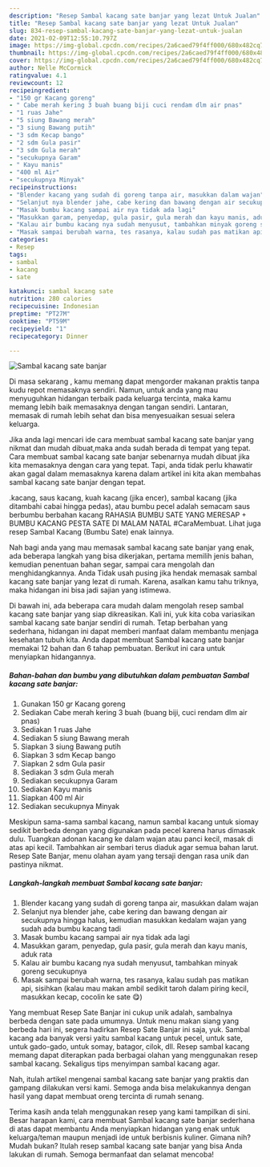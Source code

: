 ```yaml
---
description: "Resep Sambal kacang sate banjar yang lezat Untuk Jualan"
title: "Resep Sambal kacang sate banjar yang lezat Untuk Jualan"
slug: 834-resep-sambal-kacang-sate-banjar-yang-lezat-untuk-jualan
date: 2021-02-09T12:55:10.797Z
image: https://img-global.cpcdn.com/recipes/2a6caed79f4ff000/680x482cq70/sambal-kacang-sate-banjar-foto-resep-utama.jpg
thumbnail: https://img-global.cpcdn.com/recipes/2a6caed79f4ff000/680x482cq70/sambal-kacang-sate-banjar-foto-resep-utama.jpg
cover: https://img-global.cpcdn.com/recipes/2a6caed79f4ff000/680x482cq70/sambal-kacang-sate-banjar-foto-resep-utama.jpg
author: Nelle McCormick
ratingvalue: 4.1
reviewcount: 12
recipeingredient:
- "150 gr Kacang goreng"
- " Cabe merah kering 3 buah buang biji cuci rendam dlm air pnas"
- "1 ruas Jahe"
- "5 siung Bawang merah"
- "3 siung Bawang putih"
- "3 sdm Kecap bango"
- "2 sdm Gula pasir"
- "3 sdm Gula merah"
- "secukupnya Garam"
- " Kayu manis"
- "400 ml Air"
- "secukupnya Minyak"
recipeinstructions:
- "Blender kacang yang sudah di goreng tanpa air, masukkan dalam wajan"
- "Selanjut nya blender jahe, cabe kering dan bawang dengan air secukupnya hingga halus, kemudian masukkan kedalam wajan yang sudah ada bumbu kacang tadi"
- "Masak bumbu kacang sampai air nya tidak ada lagi"
- "Masukkan garam, penyedap, gula pasir, gula merah dan kayu manis, aduk rata"
- "Kalau air bumbu kacang nya sudah menyusut, tambahkan minyak goreng secukupnya"
- "Masak sampai berubah warna, tes rasanya, kalau sudah pas matikan api, sisihkan (kalau mau makan ambil sedikit taroh dalam piring kecil, masukkan kecap, cocolin ke sate 😋)"
categories:
- Resep
tags:
- sambal
- kacang
- sate

katakunci: sambal kacang sate 
nutrition: 280 calories
recipecuisine: Indonesian
preptime: "PT27M"
cooktime: "PT59M"
recipeyield: "1"
recipecategory: Dinner

---
```



![Sambal kacang sate banjar](https://img-global.cpcdn.com/recipes/2a6caed79f4ff000/680x482cq70/sambal-kacang-sate-banjar-foto-resep-utama.jpg)

Di masa  sekarang , kamu memang dapat mengorder makanan praktis tanpa kudu repot memasaknya sendiri. Namun, untuk anda yang mau menyuguhkan hidangan terbaik pada keluarga tercinta, maka kamu memang lebih baik memasaknya dengan tangan sendiri. Lantaran, memasak di rumah lebih sehat dan bisa menyesuaikan sesuai selera keluarga.

Jika anda lagi mencari ide cara membuat sambal kacang sate banjar yang nikmat dan mudah dibuat,maka anda sudah berada di tempat yang tepat. Cara membuat sambal kacang sate banjar  sebenarnya mudah dibuat jika kita memasaknya dengan cara yang tepat. Tapi, anda tidak perlu khawatir akan gagal dalam memasaknya 
karena dalam artikel ini kita akan membahas sambal kacang sate banjar dengan tepat.  

.kacang, saus kacang, kuah kacang (jika encer), sambal kacang (jika ditambahi cabai hingga pedas), atau bumbu pecel adalah semacam saus berbumbu berbahan kacang RAHASIA BUMBU SATE YANG MERESAP + BUMBU KACANG PESTA SATE DI MALAM NATAL #CaraMembuat. Lihat juga resep Sambal Kacang (Bumbu Sate) enak lainnya.

Nah bagi anda yang mau memasak sambal kacang sate banjar yang enak, ada beberapa langkah yang bisa dikerjakan, pertama memilih jenis bahan, kemudian penentuan bahan segar, sampai cara mengolah dan menghidangkannya. Anda Tidak usah pusing jika hendak memasak sambal kacang sate banjar yang lezat di rumah. Karena, asalkan kamu  tahu triknya, maka hidangan ini bisa jadi sajian yang istimewa.

Di bawah ini, ada beberapa cara mudah dalam mengolah resep sambal kacang sate banjar yang siap dikreasikan. Kali ini, yuk kita coba variasikan sambal kacang sate banjar sendiri di rumah. Tetap berbahan yang sederhana, hidangan ini dapat memberi manfaat dalam membantu menjaga kesehatan tubuh kita. Anda dapat membuat Sambal kacang sate banjar memakai 12 bahan dan 6 tahap pembuatan. Berikut ini cara untuk menyiapkan hidangannya.

<!--inarticleads1-->

##### Bahan-bahan dan bumbu yang dibutuhkan dalam pembuatan Sambal kacang sate banjar:

1. Gunakan 150 gr Kacang goreng
1. Sediakan  Cabe merah kering 3 buah (buang biji, cuci rendam dlm air pnas)
1. Sediakan 1 ruas Jahe
1. Sediakan 5 siung Bawang merah
1. Siapkan 3 siung Bawang putih
1. Siapkan 3 sdm Kecap bango
1. Siapkan 2 sdm Gula pasir
1. Sediakan 3 sdm Gula merah
1. Sediakan secukupnya Garam
1. Sediakan  Kayu manis
1. Siapkan 400 ml Air
1. Sediakan secukupnya Minyak


Meskipun sama-sama sambal kacang, namun sambal kacang untuk siomay sedikit berbeda dengan yang digunakan pada pecel karena harus dimasak dulu. Tuangkan adonan kacang ke dalam wajan atau panci kecil, masak di atas api kecil. Tambahkan air sembari terus diaduk agar semua bahan larut. Resep Sate Banjar, menu olahan ayam yang tersaji dengan rasa unik dan pastinya nikmat. 

<!--inarticleads2-->

##### Langkah-langkah membuat Sambal kacang sate banjar:

1. Blender kacang yang sudah di goreng tanpa air, masukkan dalam wajan
1. Selanjut nya blender jahe, cabe kering dan bawang dengan air secukupnya hingga halus, kemudian masukkan kedalam wajan yang sudah ada bumbu kacang tadi
1. Masak bumbu kacang sampai air nya tidak ada lagi
1. Masukkan garam, penyedap, gula pasir, gula merah dan kayu manis, aduk rata
1. Kalau air bumbu kacang nya sudah menyusut, tambahkan minyak goreng secukupnya
1. Masak sampai berubah warna, tes rasanya, kalau sudah pas matikan api, sisihkan (kalau mau makan ambil sedikit taroh dalam piring kecil, masukkan kecap, cocolin ke sate 😋)


Yang membuat Resep Sate Banjar ini cukup unik adalah, sambalnya berbeda dengan sate pada umumnya. Untuk menu makan siang yang berbeda hari ini, segera hadirkan Resep Sate Banjar ini saja, yuk. Sambal kacang ada banyak versi yaitu sambal kacang untuk pecel, untuk sate, untuk gado-gado, untuk somay, batagor, cilok, dll. Resep sambal kacang memang dapat diterapkan pada berbagai olahan yang menggunakan resep sambal kacang. Sekaligus tips menyimpan sambal kacang agar. 

Nah, itulah artikel mengenai  sambal kacang sate banjar  yang praktis dan gampang dilakukan versi kami. Semoga anda bisa melakukannya dengan hasil yang dapat membuat oreng tercinta di rumah senang. 

Terima kasih anda telah menggunakan resep yang kami tampilkan di sini. Besar harapan kami, cara membuat  Sambal kacang sate banjar sederhana di atas dapat membantu Anda menyiapkan hidangan yang enak untuk keluarga/teman maupun menjadi ide untuk berbisnis kuliner. Gimana nih? Mudah bukan? Itulah resep sambal kacang sate banjar yang bisa Anda lakukan di rumah. Semoga bermanfaat dan selamat mencoba!

